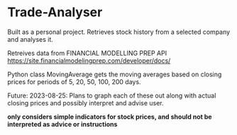 # Trade-Analyser

Built as a personal project. Retrieves stock history from a selected company and analyses it. 

Retreives data from FINANCIAL MODELLING PREP API    https://site.financialmodelingprep.com/developer/docs/ 

Python class MovingAverage gets the moving averages based on closing prices for periods of 5, 20, 50, 100, 200 days. 

Future: 
  2023-08-25: Plans to graph each of these out along with actual closing prices and possibly interpret and advise user. 


**only considers simple indicators for stock prices, and should not be interpreted as advice or instructions**

